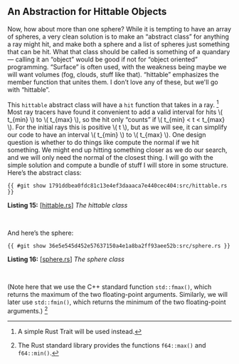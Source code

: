 ## An Abstraction for Hittable Objects

Now, how about more than one sphere? While it is tempting to have an array of spheres, a very clean solution is to make an “abstract class” for anything a ray might hit, and make both a sphere and a list of spheres just something that can be hit. What that class should be called is something of a quandary — calling it an “object” would be good if not for “object oriented” programming. “Surface” is often used, with the weakness being maybe we will want volumes (fog, clouds, stuff like that). “hittable” emphasizes the member function that unites them. I don’t love any of these, but we'll go with “hittable”.

This `hittable` abstract class will have a `hit` function that takes in a ray. [^63a] Most ray tracers have found it convenient to add a valid interval for hits \\( t_{min} \\) to \\( t_{max} \\), so the hit only “counts” if \\( t_{min} < t < t_{max} \\). For the initial rays this is positive \\( t \\), but as we will see, it can simplify our code to have an interval \\( t_{min} \\) to \\( t_{max} \\). One design question is whether to do things like compute the normal if we hit something. We might end up hitting something closer as we do our search, and we will only need the normal of the closest thing. I will go with the simple solution and compute a bundle of stuff I will store in some structure. Here’s the abstract class:

[^63a]: A simple Rust Trait will be used instead.

```rust,norun,noplayground
{{ #git show 1791ddbea0fdc81c13e4ef3daaaca7e440cec404:src/hittable.rs }}
```

**Listing 15:** [[hittable.rs](https://github.com/goldnor/code/blob/1791ddbea0fdc81c13e4ef3daaaca7e440cec404/src/hittable.rs)] *The hittable class*

<br>

And here’s the sphere:

```rust,norun,noplayground
{{ #git show 36e5e545d452e57637150a4e1a8ba2ff93aee52b:src/sphere.rs }}
```

**Listing 16:** [[sphere.rs](https://github.com/goldnor/code/blob/36e5e545d452e57637150a4e1a8ba2ff93aee52b/src/sphere.rs)] *The sphere class*

<br>

(Note here that we use the C++ standard function `std::fmax()`, which returns the maximum of the two floating-point arguments. Similarly, we will later use `std::fmin()`, which returns the minimum of the two floating-point arguments.) [^63b]

[^63b]: The Rust standard library provides the functions `f64::max()` and `f64::min()`.
